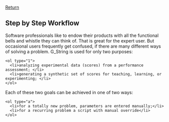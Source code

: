 [Return](Function.md)

## Step by Step Workflow ##
Software professionals like to endow their products with all the functional bells and whistle they can think of. That is great for the expert user. But occasional users frequently get confused, if there are many different ways of solving a problem. G_String is used for only two purposes: 

```
<ol type="1">
  <li>analyzing experimental data (scores) from a performance assessment; </li>
  <li>generating a synthetic set of scores for teaching, learning, or experimenting; </li>
</ol>
```
Each of these two goals can be achieved in one of two ways:
```
<ol type="a">
  <li>for a totally new problem, parameters are entered manually;</li>
  <li>for a recurring problem a script with manual override</li>
</ol>
```
